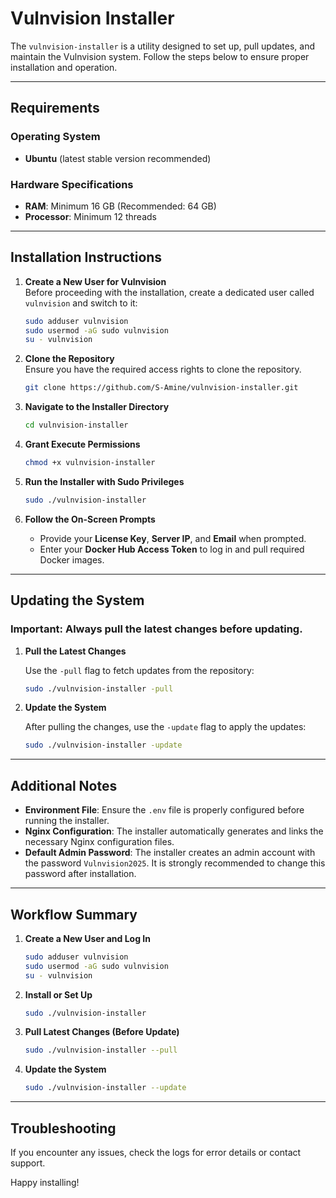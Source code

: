 # Vulnvision Installer

The `vulnvision-installer` is a utility designed to set up, pull updates, and maintain the Vulnvision system. Follow the steps below to ensure proper installation and operation.

---

## Requirements

### Operating System
- **Ubuntu** (latest stable version recommended)

### Hardware Specifications
- **RAM**: Minimum 16 GB (Recommended: 64 GB)
- **Processor**: Minimum 12 threads

---

## Installation Instructions

1. **Create a New User for Vulnvision**  
   Before proceeding with the installation, create a dedicated user called `vulnvision` and switch to it:
   
   ```bash
   sudo adduser vulnvision
   sudo usermod -aG sudo vulnvision
   su - vulnvision
   ```

2. **Clone the Repository**  
   Ensure you have the required access rights to clone the repository.

   ```bash
   git clone https://github.com/S-Amine/vulnvision-installer.git
   ```

3. **Navigate to the Installer Directory**  

   ```bash
   cd vulnvision-installer
   ```

4. **Grant Execute Permissions**  

   ```bash
   chmod +x vulnvision-installer
   ```

5. **Run the Installer with Sudo Privileges**  

   ```bash
   sudo ./vulnvision-installer
   ```

6. **Follow the On-Screen Prompts**  
   - Provide your **License Key**, **Server IP**, and **Email** when prompted.
   - Enter your **Docker Hub Access Token** to log in and pull required Docker images.

---

## Updating the System

### **Important:** Always pull the latest changes before updating.

1. **Pull the Latest Changes**  

   Use the `-pull` flag to fetch updates from the repository:

   ```bash
   sudo ./vulnvision-installer -pull
   ```

2. **Update the System**  

   After pulling the changes, use the `-update` flag to apply the updates:

   ```bash
   sudo ./vulnvision-installer -update
   ```

---

## Additional Notes

- **Environment File**: Ensure the `.env` file is properly configured before running the installer.
- **Nginx Configuration**: The installer automatically generates and links the necessary Nginx configuration files.
- **Default Admin Password**: The installer creates an admin account with the password `Vulnvision2025`. It is strongly recommended to change this password after installation.

---

## Workflow Summary

1. **Create a New User and Log In**  
   ```bash
   sudo adduser vulnvision
   sudo usermod -aG sudo vulnvision
   su - vulnvision
   ```

2. **Install or Set Up**  
   ```bash
   sudo ./vulnvision-installer
   ```

3. **Pull Latest Changes (Before Update)**  
   ```bash
   sudo ./vulnvision-installer --pull
   ```

4. **Update the System**  
   ```bash
   sudo ./vulnvision-installer --update
   ```

---

## Troubleshooting

If you encounter any issues, check the logs for error details or contact support.

Happy installing!

